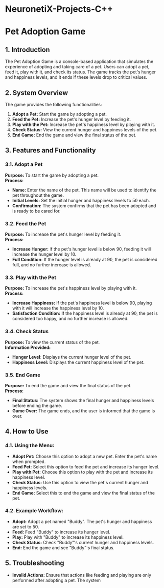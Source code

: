 # NeuronetiX-Projects-C++
# Pet Adoption Game

## 1. Introduction
The Pet Adoption Game is a console-based application that simulates the experience of adopting and taking care of a pet. Users can adopt a pet, feed it, play with it, and check its status. The game tracks the pet's hunger and happiness levels, and it ends if these levels drop to critical values.

## 2. System Overview
The game provides the following functionalities:
1. **Adopt a Pet:** Start the game by adopting a pet.
2. **Feed the Pet:** Increase the pet's hunger level by feeding it.
3. **Play with the Pet:** Increase the pet's happiness level by playing with it.
4. **Check Status:** View the current hunger and happiness levels of the pet.
5. **End Game:** End the game and view the final status of the pet.

## 3. Features and Functionality

### 3.1. Adopt a Pet
**Purpose:** To start the game by adopting a pet.  
**Process:**
- **Name:** Enter the name of the pet. This name will be used to identify the pet throughout the game.
- **Initial Levels:** Set the initial hunger and happiness levels to 50 each.
- **Confirmation:** The system confirms that the pet has been adopted and is ready to be cared for.

### 3.2. Feed the Pet
**Purpose:** To increase the pet's hunger level by feeding it.  
**Process:**
- **Increase Hunger:** If the pet's hunger level is below 90, feeding it will increase the hunger level by 10.
- **Full Condition:** If the hunger level is already at 90, the pet is considered full, and no further increase is allowed.

### 3.3. Play with the Pet
**Purpose:** To increase the pet's happiness level by playing with it.  
**Process:**
- **Increase Happiness:** If the pet's happiness level is below 90, playing with it will increase the happiness level by 10.
- **Satisfaction Condition:** If the happiness level is already at 90, the pet is considered too happy, and no further increase is allowed.

### 3.4. Check Status
**Purpose:** To view the current status of the pet.  
**Information Provided:**
- **Hunger Level:** Displays the current hunger level of the pet.
- **Happiness Level:** Displays the current happiness level of the pet.

### 3.5. End Game
**Purpose:** To end the game and view the final status of the pet.  
**Process:**
- **Final Status:** The system shows the final hunger and happiness levels before ending the game.
- **Game Over:** The game ends, and the user is informed that the game is over.

## 4. How to Use

### 4.1. Using the Menu:
- **Adopt Pet:** Choose this option to adopt a new pet. Enter the pet's name when prompted.
- **Feed Pet:** Select this option to feed the pet and increase its hunger level.
- **Play with Pet:** Choose this option to play with the pet and increase its happiness level.
- **Check Status:** Use this option to view the pet's current hunger and happiness levels.
- **End Game:** Select this to end the game and view the final status of the pet.

### 4.2. Example Workflow:
- **Adopt:** Adopt a pet named "Buddy". The pet's hunger and happiness are set to 50.
- **Feed:** Feed "Buddy" to increase its hunger level.
- **Play:** Play with "Buddy" to increase its happiness level.
- **Check Status:** Check "Buddy"'s current hunger and happiness levels.
- **End:** End the game and see "Buddy"'s final status.

## 5. Troubleshooting
- **Invalid Actions:** Ensure that actions like feeding and playing are only performed after adopting a pet. The system
